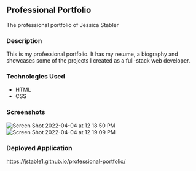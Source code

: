 ## Professional Portfolio
The professional portfolio of Jessica Stabler

### Description
This is my professional portfolio. It has my resume, a biography and showcases some of the projects I created as a full-stack web developer.

### Technologies Used
- HTML
- CSS

### Screenshots
![Screen Shot 2022-04-04 at 12 18 50 PM](https://user-images.githubusercontent.com/95373448/161606840-f57db946-dab9-45cb-8e93-27771b001c94.png)
![Screen Shot 2022-04-04 at 12 19 09 PM](https://user-images.githubusercontent.com/95373448/161606853-96e78d3b-a499-4d45-ac7d-a651fe42aa6f.png)



### Deployed Application
https://jstable1.github.io/professional-portfolio/
